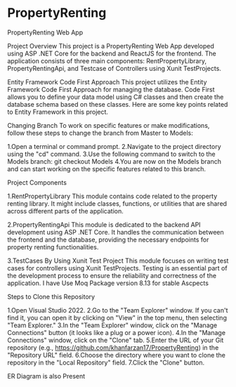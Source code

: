 # PropertyRenting



PropertyRenting Web App

Project Overview
This project is a PropertyRenting Web App developed using ASP .NET Core for the backend and ReactJS for the frontend. The application consists of three main components: RentPropertyLibrary, PropertyRentingApi, and Testcase of Controllers using Xunit TestProjects.

Entity Framework Code First Approach
This project utilizes the Entity Framework Code First Approach for managing the database. Code First allows you to define your data model using C# classes and then create the database schema based on these classes. Here are some key points related to Entity Framework in this project.

Changing Branch
To work on specific features or make modifications, follow these steps to change the branch from Master to Models:

1.Open a terminal or command prompt.
2.Navigate to the project directory using the "cd" command.
3.Use the following command to switch to the Models branch: git checkout Models
4.You are now on the Models branch and can start working on the specific features related to this branch.

Project Components

1.RentPropertyLibrary
This module contains code related to the property renting library. It might include classes, functions, or utilities that are shared across different parts of the application.

2.PropertyRentingApi
This module is dedicated to the backend API development using ASP .NET Core. It handles the communication between the frontend and the database, providing the necessary endpoints for property renting functionalities.

3.TestCases By Using Xunit Test Project
This module focuses on writing test cases for controllers using Xunit TestProjects. Testing is an essential part of the development process to ensure the reliability and correctness of the application. I have Use  Moq Package version 8.13 for stable Ascpects

Steps to Clone this Repository 

1.Open Visual Studio 2022.
2.Go to the "Team Explorer" window. If you can't find it, you can open it by clicking on "View" in the top menu, then selecting "Team Explorer."
3.In the "Team Explorer" window, click on the "Manage Connections" button (it looks like a plug or a power icon).
4.In the "Manage Connections" window, click on the "Clone" tab.
5.Enter the URL of your Git repository (e.g., https://github.com/khanfarzan17/PropertyRenting) in the "Repository URL" field.
6.Choose the directory where you want to clone the repository in the "Local Repository" field.
7.Click the "Clone" button.

ER Diagram is also Present 

